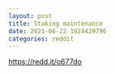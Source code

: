 ```yaml
--- 
layout: post 
title: Staking maintenance 
date: 2021-06-22 1624429796 
categories: reddit 
--- 
```

https://redd.it/o677do